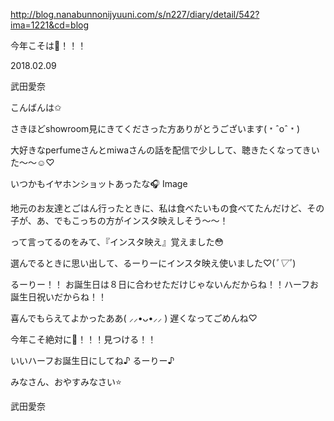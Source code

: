 http://blog.nanabunnonijyuuni.com/s/n227/diary/detail/542?ima=1221&cd=blog


今年こそは🐸！！！

2018.02.09

武田愛奈



こんばんは✩︎



さきほどshowroom見にきてくださった方ありがとうございます(﹡ˆoˆ﹡)



大好きなperfumeさんとmiwaさんの話を配信で少しして、聴きたくなってきいた〜〜☺️♡



いつかもイヤホンショットあったな🎧
Image








地元のお友達とごはん行ったときに、私は食べたいもの食べてたんだけど、その子が、あ、でもこっちの方がインスタ映えしそう〜〜！

って言ってるのをみて、『インスタ映え』覚えました😳


選んでるときに思い出して、るーりーにインスタ映え使いました♡(*ﾟ▽ﾟ*)








るーりー！！
お誕生日は８日に合わせただけじゃないんだからね！！ハーフお誕生日祝いだからね！！







喜んでもらえてよかったああ( ⸝⸝•ᴗ•⸝⸝ )
遅くなってごめんね♡

今年こそ絶対に🐸！！！見つける！！




いいハーフお誕生日にしてね♪
るーりー♪



みなさん、おやすみなさい⭐

武田愛奈 
